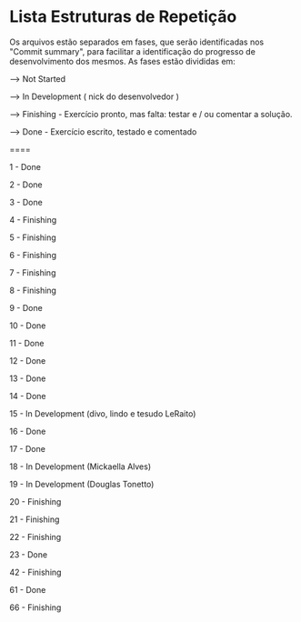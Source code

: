 Lista Estruturas de Repetição
====

Os arquivos estão separados em fases, que serão identificadas nos "Commit summary", para facilitar a identificação do progresso de desenvolvimento dos mesmos. As fases estão divididas em:

--> Not Started

--> In Development ( nick do desenvolvedor )

--> Finishing - Exercício pronto, mas falta: testar e / ou comentar a solução.

--> Done - Exercício escrito, testado e comentado


====

1 - Done

2 - Done

3 - Done

4 - Finishing

5 - Finishing

6 - Finishing 

7 - Finishing 

8 - Finishing

9 - Done

10 - Done

11 - Done

12 - Done

13 - Done

14 - Done

15 - In Development (divo, lindo e tesudo LeRaito)

16 - Done

17 - Done

18 - In Development (Mickaella Alves)

19 - In Development (Douglas Tonetto)

20 - Finishing

21 - Finishing

22 - Finishing

23 - Done

42 - Finishing

61 - Done

66 - Finishing
